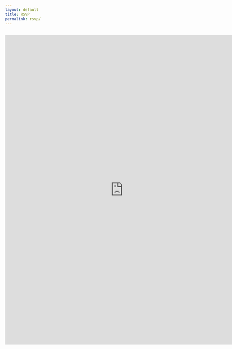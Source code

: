 ```yaml
---
layout: default
title: RSVP
permalink: rsvp/
---
```


<div class="row">
    <h2 class="cover-heading col-lg-8 col-lg-offset-2" style="">
        <!-- Change the Google Form URL below if desired. Use the URL that ends in /viewform and then append ?embedded=true to it. -->
        <iframe
            src="https://docs.google.com/forms/d/1kHBOggPdcW9Yy30KlNKAGBybSuQulDR8PovArI_gcQE/viewform?embedded=true" 
            width="760" 
            height="1000" 
            frameborder="0" 
            marginheight="0"
            scrolling="no"
            style="overflow:hidden;"
            marginwidth="0">
                Loading...
        </iframe>
    </h2>
</div>
